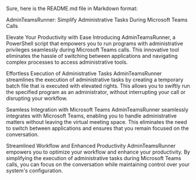
Sure, here is the README.md file in Markdown format:

AdminTeamsRunner: Simplify Administrative Tasks During Microsoft Teams Calls

Elevate Your Productivity with Ease
Introducing AdminTeamsRunner, a PowerShell script that empowers you to run programs with administrative privileges seamlessly during Microsoft Teams calls. This innovative tool eliminates the hassle of switching between applications and navigating complex processes to access administrative tools.

Effortless Execution of Administrative Tasks
AdminTeamsRunner streamlines the execution of administrative tasks by creating a temporary batch file that is executed with elevated rights. This allows you to swiftly run the specified program as an administrator, without interrupting your call or disrupting your workflow.

Seamless Integration with Microsoft Teams
AdminTeamsRunner seamlessly integrates with Microsoft Teams, enabling you to handle administrative matters without leaving the virtual meeting space. This eliminates the need to switch between applications and ensures that you remain focused on the conversation.

Streamlined Workflow and Enhanced Productivity
AdminTeamsRunner empowers you to optimize your workflow and enhance your productivity. By simplifying the execution of administrative tasks during Microsoft Teams calls, you can focus on the conversation while maintaining control over your system's configuration.
